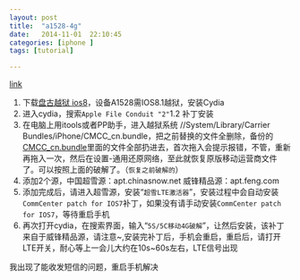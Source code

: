 ```yaml
---
layout: post
title:  "a1528-4g"
date:   2014-11-01	22:10:45
categories: [iphone ]
tags: [tutorial]

---
```


[link](http://bbs.feng.com/read-htm-tid-8522641.html)

1. 下载[盘古越狱 ios8](http://en.pangu.io)，设备A1528需IOS8.1越狱，安装Cydia
2. 进入cydia，搜索`Apple File Conduit "2"`1.2 补丁安装
3. 在电脑上用itools或者PP助手，进入越狱系统 //System/Library/Carrier Bundles/iPhone/CMCC_cn.bundle，把之前替换的文件全删除，备份的[CMCC_cn.bundle](/resources/2014/11/1/CMCC_cn.bundle)里面的文件全部扔进去，首次拖入会提示报错，不管，重新再拖入一次，然后在设置-通用还原网络，至此就恢复原版移动运营商文件了。可以按照上面的破解了。（`恢复之前破解的`）
4. 添加2个源，中国超雪源：apt.chinasnow.net 威锋精品源：apt.feng.com
5. 添加完成后，请进入超雪源，安装“`超雪LTE激活器`”，安装过程中会自动安装`CommCenter patch for IOS7`补丁，如果没有请手动安装`CommCenter patch for IOS7`，等待重启手机
6. 再次打开cydia，在搜索界面，输入“`5S/5C移动4G破解`”，让然后安装，该补丁来自于威锋精品源，请注意~,安装完补丁后，手机会重启，重启后，请打开LTE开关，耐心等上一会儿大约在10s~60s左右，LTE信号出现

我出现了能收发短信的问题，重启手机解决



